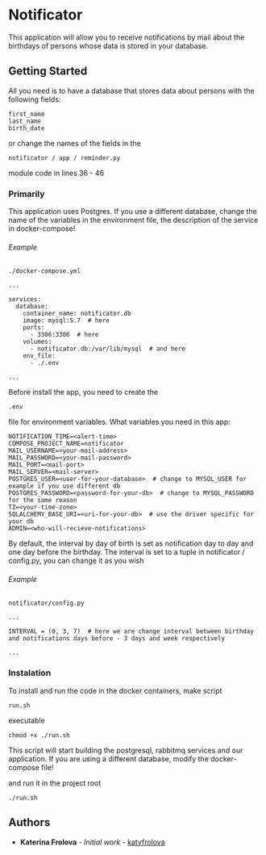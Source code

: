 # Notificator


This application will allow you to receive notifications by mail about the birthdays of persons whose data is stored in your database.

## Getting Started


All you need is to have a database that stores data about persons with the following fields:
```
first_name
last_name
birth_date
```
or change the names of the fields in the
```
notificator / app / reminder.py
 ```
module code in lines 36 - 46

### Primarily

This application uses Postgres. If you use a different database, change the name of the variables in the environment file, the description of the service in docker-compose!

###### Example
```
./docker-compose.yml

...

services:
  database:
    container_name: notificator.db
    image: mysql:5.7  # here
    ports:
      - 3306:3306  # here
    volumes:
      - notificator.db:/var/lib/mysql  # and here
    env_file:
      - ./.env

...
```

Before install the app, you need to create the
```
.env
```
file for environment variables. What variables you need in this app:
```
NOTIFICATION_TIME=<alert-time>
COMPOSE_PROJECT_NAME=notificator
MAIL_USERNAME=<your-mail-address>
MAIL_PASSWORD=<your-mail-password>
MAIL_PORT=<mail-port>
MAIL_SERVER=<mail-server>
POSTGRES_USER=<user-for-your-database>  # change to MYSQL_USER for example if you use different db
POSTGRES_PASSWORD=<password-for-your-db>  # change to MYSQL_PASSWORD for the same reason
TZ=<your-time-zone>
SQLALCHEMY_BASE_URI=<uri-for-your-db>  # use the driver specific for your db
ADMIN=<who-will-recieve-notifications>
```
By default, the interval by day of birth is set as notification day to day and one day before the birthday. The interval is set to a tuple in notificator / config.py, you can change it as you wish

###### Example

```
notificator/config.py

...

INTERVAL = (0, 3, 7)  # here we are change interval between birthday and notifications days before - 3 days and week respectively

...
```

### Instalation

To install and run the code in the docker containers,
make script
```
run.sh
```
executable
```
chmod +x ./run.sh
```

This script will start building the postgresql, rabbitmq services and our application. If you are using a different database, modify the docker-compose file!

and run it in the project root
```
./run.sh
```

## Authors

* **Katerina Frolova** - *Initial work* - [katyfrolova](https://github.com/katyfrolova)
